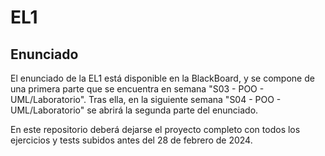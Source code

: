 # EL1
## Enunciado
El enunciado de la EL1 está disponible en la BlackBoard, y se compone de una primera parte que se encuentra en semana "S03 - POO - UML/Laboratorio".
Tras ella, en la siguiente semana "S04 - POO - UML/Laboratorio" se abrirá la segunda parte del enunciado.


En este repositorio deberá dejarse el proyecto completo con todos los ejercicios y tests subidos antes del 28 de febrero de 2024.

